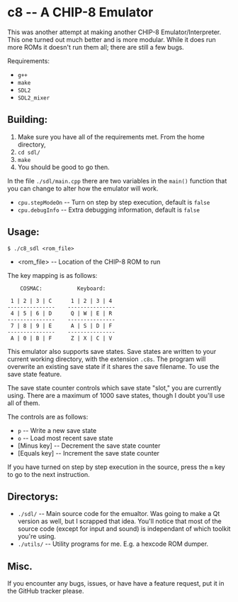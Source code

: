 c8 -- A CHIP-8 Emulator
=======================

This was another attempt at making another CHIP-8 Emulator/Interpreter.  This
one turned out much better and is more modular.  While it does run more ROMs it
doesn't run them all; there are still a few bugs.


Requirements:
 * `g++`
 * `make`
 * `SDL2`
 * `SDL2_mixer`


Building:
---------
 1. Make sure you have all of the requirements met.  From the home directory,
 2. `cd sdl/`
 3. `make`
 4. You should be good to go then.

In the file `./sdl/main.cpp` there are two variables in the `main()` function
that you can change to alter how the emulator will work.
 * `cpu.stepModeOn` -- Turn on step by step execution, default is `false`
 * `cpu.debugInfo` -- Extra debugging information, default is `false`


Usage:
------
    $ ./c8_sdl <rom_file>

 * <rom_file> -- Location of the CHIP-8 ROM to run

The key mapping is as follows:

        COSMAC:           Keyboard:
  
     1 | 2 | 3 | C      1 | 2 | 3 | 4
    ---------------    ---------------
     4 | 5 | 6 | D      Q | W | E | R
    ---------------    ---------------
     7 | 8 | 9 | E      A | S | D | F
    ---------------    ---------------
     A | 0 | B | F      Z | X | C | V

This emulator also supports save states.  Save states are written to your
current working directory, with the extension `.c8s`.  The program will
overwrite an existing save state if it shares the save filename.  To use the
save state feature.

The save state counter controls which save state "slot," you are currently
using.  There are a maximum of 1000 save states, though I doubt you'll use all
of them.

The controls are as follows:
 * `p` -- Write a new save state
 * `o` -- Load most recent save state
 * [Minus key] -- Decrement the save state counter
 * [Equals key] -- Increment the save state counter


If you have turned on step by step execution in the source, press the `m` key to
go to the next instruction.


Directorys:
-----------
 * `./sdl/` -- Main source code for the emualtor.  Was going to make a Qt
               version as well, but I scrapped that idea.  You'll notice that
               most of the source code (except for input and sound) is
               independant of which toolkit you're using.
 * `./utils/` -- Utility programs for me.  E.g. a hexcode ROM dumper.


Misc.
-----
If you encounter any bugs, issues, or have have a feature request, put it in the
GitHub tracker please.

